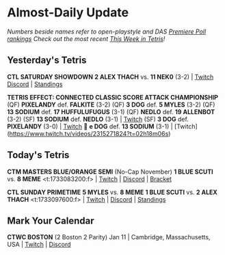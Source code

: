 # Almost-Daily Update
*Numbers beside names refer to open-playstyle and DAS [Premiere Poll rankings](https://docs.google.com/document/d/1Mmn24edltEMq6vdxZxhIAfyUS6F5SwlqIuQ6OmnVsi8/edit?tab=t.0)*
*Check out the most recent [This Week in Tetris](https://www.thisweekintetris.com/2024/11/this-week-in-tetris-october-29-november.html)!*
## Yesterday's Tetris
**CTL SATURDAY SHOWDOWN**
**2 ALEX THACH** vs. **11 NEK0** (3-2) | [Twitch](https://www.twitch.tv/videos/2314891031?t=00h18m38s)
[Discord](https://discord.gg/QremKENyzQ) | [Standings](https://ctlscoreboard.herokuapp.com)

**TETRIS EFFECT: CONNECTED CLASSIC SCORE ATTACK CHAMPIONSHIP**
(QF) **PIXELANDY** def. **FALKITE** (3-2)
(QF) **3 DOG** def. **5 MYLES** (3-2)
(QF) **13 SODIUM** def. **17 HUFFULUFUGUS** (3-1)
(QF) **NEDLO** def. **19 ALLENBOT** (3-2)
(SF) **13 SODIUM** def. **NEDLO** (3-1) | [Twitch](https://www.twitch.tv/videos/2315271824?t=00h26m00s)
(SF) **3 DOG** def. **PIXELANDY** (3-0) | [Twitch](https://www.twitch.tv/videos/2315271824?t=01h11m14s)
🥇 **e DOG** def. **13 SODIUM** (3-1) | [Twitch] (https://www.twitch.tv/videos/2315271824?t=02h18m06s)

## Today's Tetris
**CTM MASTERS BLUE/ORANGE SEMI** (No-Cap November)
**1 BLUE SCUTI** vs. **8 MEME**
<t:1733083200:f> | [Twitch](https://twitch.tv/monthlytetris) | [Discord](https://go.ctm.gg/discord) | [Bracket](https://go.ctm.gg/event/ctm-november-2024/challengers-circuit/)

**CTL SUNDAY PRIMETIME**
**5 MYLES** vs. **8 MEME**
**1 BLUE SCUTI** vs. **2 ALEX THACH**
<t:1733097600:f> | [Twitch](https://www.twitch.tv/classictetrisleague) | [Discord](https://discord.gg/QremKENyzQ) | [Standings](https://ctlscoreboard.herokuapp.com)

## Mark Your Calendar
**CTWC BOSTON** (2 Boston 2 Parity)
Jan 11 | Cambridge, Massachusetts, USA | [Twitch](https://www.twitch.tv/classictetris) | [Discord](https://discord.gg/mBVReaxE9m)